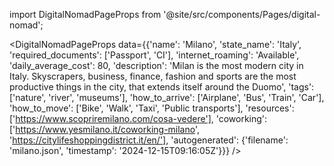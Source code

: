 
import DigitalNomadPageProps from '@site/src/components/Pages/digital-nomad';

<DigitalNomadPageProps
    data={{'name': 'Milano', 'state_name': 'Italy', 'required_documents': ['Passport', 'CI'], 'internet_roaming': 'Available', 'daily_average_cost': 80, 'description': 'Milan is the most modern city in Italy. Skyscrapers, business, finance, fashion and sports are the most productive things in the city, that extends itself around the Duomo', 'tags': ['nature', 'river', 'museums'], 'how_to_arrive': ['Airplane', 'Bus', 'Train', 'Car'], 'how_to_move': ['Bike', 'Walk', 'Taxi', 'Public transports'], 'resources': ['https://www.scopriremilano.com/cosa-vedere'], 'coworking': ['https://www.yesmilano.it/coworking-milano', 'https://citylifeshoppingdistrict.it/en/'], 'autogenerated': {'filename': 'milano.json', 'timestamp': '2024-12-15T09:16:05Z'}}}
/>
